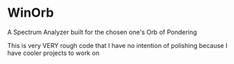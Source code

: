 # WinOrb
A Spectrum Analyzer built for the chosen one's Orb of Pondering

This is very VERY rough code that I have no intention of polishing because I have cooler projects to work on
